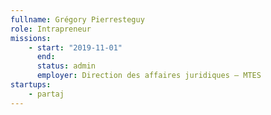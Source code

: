 ```yaml
---
fullname: Grégory Pierresteguy
role: Intrapreneur
missions:
    - start: "2019-11-01"
      end:
      status: admin
      employer: Direction des affaires juridiques — MTES
startups:
    - partaj
---
```

